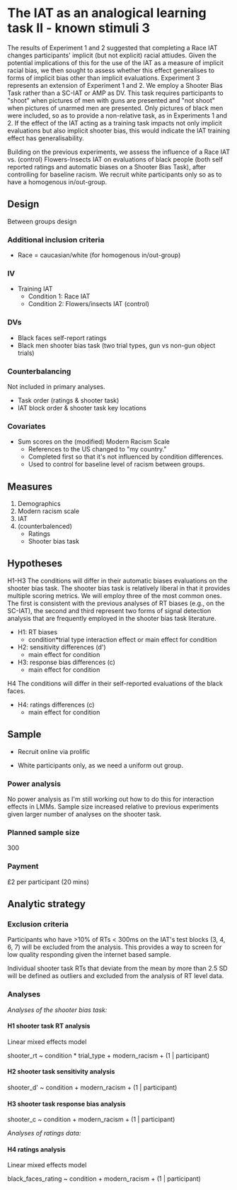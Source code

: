 # The IAT as an analogical learning task II - known stimuli 3 

The results of Experiment 1 and 2 suggested that completing a Race IAT changes participants' implicit (but not explicit) racial attiudes. Given the potential implications of this for the use of the IAT as a measure of implicit racial bias, we then sought to assess whether this effect generalises to forms of implicit bias other than implicit evaluations. Experiment 3 represents an extension of Experiment 1 and 2. We employ a Shooter Bias Task rather than a SC-IAT or AMP as DV. This task requires participants to "shoot" when pictures of men with guns are presented and "not shoot" when pictures of unarmed men are presented. Only pictures of black men were included, so as to provide a non-relative task, as in Experiments 1 and 2. If the effect of the IAT acting as a training task impacts not only implicit evaluations but also implicit shooter bias, this would indicate the IAT training effect has generalisability. 

Building on the previous experiments, we assess the influence of a Race IAT vs. (control) Flowers-Insects IAT on evaluations of black people (both self reported ratings and automatic biases on a Shooter Bias Task), after controlling for baseline racism. We recruit white participants only so as to have a homogenous in/out-group.

## Design

Between groups design

### Additional inclusion criteria

- Race = caucasian/white (for homogenous in/out-group)

### IV

- Training IAT 
  - Condition 1: Race IAT 
  - Condition 2: Flowers/insects IAT (control) 

### DVs

- Black faces self-report ratings
- Black men shooter bias task (two trial types, gun vs non-gun object trials)

### Counterbalancing

Not included in primary analyses.

- Task order (ratings & shooter task)
- IAT block order & shooter task key locations

### Covariates

- Sum scores on the (modified) Modern Racism Scale
  - References to the US changed to "my country."
  - Completed first so that it's not influenced by condition differences.
  - Used to control for baseline level of racism between groups.

## Measures

1. Demographics
2. Modern racism scale
3. IAT
4. (counterbalenced)
   - Ratings
   - Shooter bias task

## Hypotheses

H1-H3 The conditions will differ in their automatic biases evaluations on the shooter bias task. The shooter bias task is relatively liberal in that it provides multiple scoring metrics. We will employ three of the most common ones. The first is consistent with the previous analyses of RT biases (e.g., on the SC-IAT), the second and third represent two forms of signal detection analysis that are frequently employed in the shooter bias task literature.

- H1: RT biases 
  - condition*trial type interaction effect or main effect for condition
- H2: sensitivity differences (d')
  - main effect for condition
- H3: response bias differences (c)
  - main effect for condition

H4 The conditions will differ in their self-reported evaluations of the black faces.

- H4: ratings differences (c)
  - main effect for condition

## Sample

- Recruit online via prolific


- White participants only, as we need a uniform out group.

### Power analysis

No power analysis as I'm still working out how to do this for interaction effects in LMMs. Sample size increased relative to previous experiments given larger number of analyses on the shooter task.

### Planned sample size

300

### Payment

£2 per participant (20 mins)

## Analytic strategy

### Exclusion criteria

Participants who have >10% of RTs < 300ms on the IAT's test blocks (3, 4, 6, 7) will be excluded from the analysis. This provides a way to screen for low quality responding given the internet based sample.

Individual shooter task RTs that deviate from the mean by more than 2.5 SD will be defined as outliers and excluded from the analysis of RT level data.

### Analyses 

*Analyses of the shooter bias task:*

#### H1 shooter task RT analysis

Linear mixed effects model

shooter_rt ~ condition * trial_type + modern_racism + (1 | participant)

#### H2 shooter task sensitivity analysis

shooter_d' ~ condition + modern_racism + (1 | participant)

#### H3 shooter task response bias analysis

shooter_c ~ condition + modern_racism + (1 | participant)



*Analyses of ratings data:*

#### H4 ratings analysis

Linear mixed effects model

black_faces_rating ~ condition + modern_racism + (1 | participant)